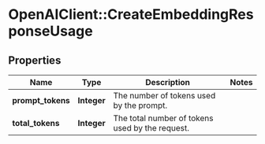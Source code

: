 # OpenAIClient::CreateEmbeddingResponseUsage

## Properties
Name | Type | Description | Notes
------------ | ------------- | ------------- | -------------
**prompt_tokens** | **Integer** | The number of tokens used by the prompt. | 
**total_tokens** | **Integer** | The total number of tokens used by the request. | 

